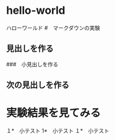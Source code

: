# hello-world
ハローワールド
#　マークダウンの実験
## 見出しを作る
###　小見出しを作る
## 次の見出しを作る
# 実験結果を見てみる
１*　小テスト
1*　小テスト
１*　小テスト
